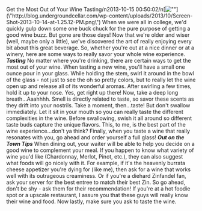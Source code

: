 Get the Most Out of Your Wine Tasting/n2013-10-15 00:50:02/n[![\"\"](\"http://blog.undergroundcellar.com/wp-content/uploads/2013/10/Screen-Shot-2013-10-14-at-1.25.12-PM.png\")](\"http://blog.undergroundcellar.com/wp-content/uploads/2013/10/Screen-Shot-2013-10-14-at-1.25.12-PM.png\") When we were all in college, we\'d quickly gulp down some one buck chuck for the pure purpose of getting a good wine buzz. But gone are those days! Now that we\'re older and wiser (well, maybe only a little), we\'ve discovered the art of really enjoying every bit about this great beverage. So, whether you\'re out at a nice dinner or at a winery, here are some ways to really savor your whole wine experience. ***Tasting*** No matter where you\'re drinking, there are certain ways to get the most out of your wine. When tasting a new wine, you\'ll have a small one ounce pour in your glass. While holding the stem, swirl it around in the bowl of the glass - not just to see the oh so pretty colors, but to really let the wine open up and release all of its wonderful aromas. After swirling a few times, hold it up to your nose. Yes, get right up there! Now, take a deep long breath...Aaahhhh. Smell is directly related to taste, so savor these scents as they drift into your nostrils. Take a moment, then...taste! But don\'t swallow immediately. Let it sit in your mouth so you can really taste the different complexities in the wine. Before swallowing, swish it all around so different taste buds capture the unique flavors. This, to me, is the best part of the wine experience...don\'t ya think? Finally, when you taste a wine that really resonates with you, go ahead and order yourself a full glass! ***Out on the Town Tips*** When dining out, your waiter will be able to help you decide on a good wine to complement your meal. If you happen to know what variety of wine you\'d like (Chardonnay, Merlot, Pinot, etc.), they can also suggest what foods will go nicely with it. For example, if it\'s the heavenly burrata cheese appetizer you\'re dying for (like me), then ask for a wine that works well with its outrageous creaminess. Or if you\'re a diehard Zinfandel fan, ask your server for the best entree to match their best Zin. So go ahead, don\'t be shy - ask them for their recommendation! If you\'re at a hot foodie spot or a upscale restaurant, I assure you that these guys will really know their wine and food. Now lastly, make sure you ask to taste the wine. 